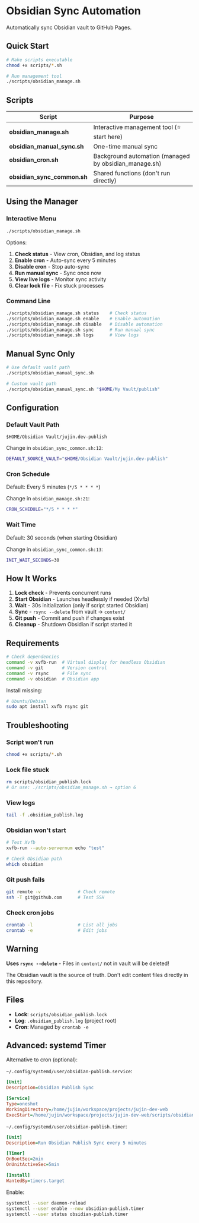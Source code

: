 # Obsidian Sync Automation

Automatically sync Obsidian vault to GitHub Pages.

## Quick Start

```bash
# Make scripts executable
chmod +x scripts/*.sh

# Run management tool
./scripts/obsidian_manage.sh
```

## Scripts

| Script | Purpose |
|--------|---------|
| **obsidian_manage.sh** | Interactive management tool (⭐ start here) |
| **obsidian_manual_sync.sh** | One-time manual sync |
| **obsidian_cron.sh** | Background automation (managed by obsidian_manage.sh) |
| **obsidian_sync_common.sh** | Shared functions (don't run directly) |

## Using the Manager

### Interactive Menu

```bash
./scripts/obsidian_manage.sh
```

Options:
1. **Check status** - View cron, Obsidian, and log status
2. **Enable cron** - Auto-sync every 5 minutes
3. **Disable cron** - Stop auto-sync
4. **Run manual sync** - Sync once now
5. **View live logs** - Monitor sync activity
6. **Clear lock file** - Fix stuck processes

### Command Line

```bash
./scripts/obsidian_manage.sh status    # Check status
./scripts/obsidian_manage.sh enable    # Enable automation
./scripts/obsidian_manage.sh disable   # Disable automation
./scripts/obsidian_manage.sh sync      # Run manual sync
./scripts/obsidian_manage.sh logs      # View logs
```

## Manual Sync Only

```bash
# Use default vault path
./scripts/obsidian_manual_sync.sh

# Custom vault path
./scripts/obsidian_manual_sync.sh "$HOME/My Vault/publish"
```

## Configuration

### Default Vault Path
`$HOME/Obsidian Vault/jujin.dev-publish`

Change in `obsidian_sync_common.sh:12`:
```bash
DEFAULT_SOURCE_VAULT="$HOME/Obsidian Vault/jujin.dev-publish"
```

### Cron Schedule
Default: Every 5 minutes (`*/5 * * * *`)

Change in `obsidian_manage.sh:21`:
```bash
CRON_SCHEDULE="*/5 * * * *"
```

### Wait Time
Default: 30 seconds (when starting Obsidian)

Change in `obsidian_sync_common.sh:13`:
```bash
INIT_WAIT_SECONDS=30
```

## How It Works

1. **Lock check** - Prevents concurrent runs
2. **Start Obsidian** - Launches headlessly if needed (Xvfb)
3. **Wait** - 30s initialization (only if script started Obsidian)
4. **Sync** - `rsync --delete` from vault → `content/`
5. **Git push** - Commit and push if changes exist
6. **Cleanup** - Shutdown Obsidian if script started it

## Requirements

```bash
# Check dependencies
command -v xvfb-run  # Virtual display for headless Obsidian
command -v git       # Version control
command -v rsync     # File sync
command -v obsidian  # Obsidian app
```

Install missing:
```bash
# Ubuntu/Debian
sudo apt install xvfb rsync git
```

## Troubleshooting

### Script won't run
```bash
chmod +x scripts/*.sh
```

### Lock file stuck
```bash
rm scripts/obsidian_publish.lock
# Or use: ./scripts/obsidian_manage.sh → option 6
```

### View logs
```bash
tail -f .obsidian_publish.log
```

### Obsidian won't start
```bash
# Test Xvfb
xvfb-run --auto-servernum echo "test"

# Check Obsidian path
which obsidian
```

### Git push fails
```bash
git remote -v              # Check remote
ssh -T git@github.com      # Test SSH
```

### Check cron jobs
```bash
crontab -l                 # List all jobs
crontab -e                 # Edit jobs
```

## Warning

**Uses `rsync --delete`** - Files in `content/` not in vault will be deleted!

The Obsidian vault is the source of truth. Don't edit content files directly in this repository.

## Files

- **Lock**: `scripts/obsidian_publish.lock`
- **Log**: `.obsidian_publish.log` (project root)
- **Cron**: Managed by `crontab -e`

## Advanced: systemd Timer

Alternative to cron (optional):

`~/.config/systemd/user/obsidian-publish.service`:
```ini
[Unit]
Description=Obsidian Publish Sync

[Service]
Type=oneshot
WorkingDirectory=/home/jujin/workspace/projects/jujin-dev-web
ExecStart=/home/jujin/workspace/projects/jujin-dev-web/scripts/obsidian_cron.sh
```

`~/.config/systemd/user/obsidian-publish.timer`:
```ini
[Unit]
Description=Run Obsidian Publish Sync every 5 minutes

[Timer]
OnBootSec=2min
OnUnitActiveSec=5min

[Install]
WantedBy=timers.target
```

Enable:
```bash
systemctl --user daemon-reload
systemctl --user enable --now obsidian-publish.timer
systemctl --user status obsidian-publish.timer
```

